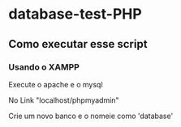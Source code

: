 # database-test-PHP

## Como executar esse script

### Usando o XAMPP 
Execute o apache e o mysql

No Link "localhost/phpmyadmin"

Crie um novo banco e o nomeie como 'database'